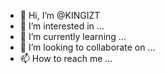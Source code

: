 - 👋 Hi, I’m @KINGIZT
- 👀 I’m interested in ...
- 🌱 I’m currently learning ...
- 💞️ I’m looking to collaborate on ...
- 📫 How to reach me ...

<!---
KINGIZT/KINGIZT is a ✨ special ✨ repository because its `README.md` (this file) appears on your GitHub profile.
You can click the Preview link to take a look at your changes.
--->
